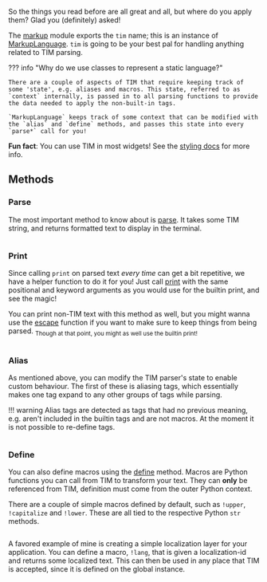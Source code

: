 So the things you read before are all great and all, but where do you apply them? Glad you (definitely) asked!

The [markup](/reference/pytermgui/markup) module exports the `tim` name; this is an instance of [MarkupLanguage](/reference/pytermgui/markup/language#pytermgui.markup.language.MarkupLanguage). `tim` is going to be your best pal for handling anything related to TIM parsing.

??? info "Why do we use classes to represent a static language?"

    There are a couple of aspects of TIM that require keeping track of some 'state', e.g. aliases and macros. This state, referred to as `context` internally, is passed in to all parsing functions to provide the data needed to apply the non-built-in tags.

    `MarkupLanguage` keeps track of some context that can be modified with the `alias` and `define` methods, and passes this state into every `parse*` call for you!

**Fun fact**: You can use TIM in most widgets! See the [styling docs](/widgets/styling) for more info.

## Methods

### Parse

The most important method to know about is [parse](/reference/pytermgui/markup/language#pytermgui.markup.language.MarkupLanguage.parse). It takes some TIM string, and returns formatted text to display in the terminal.

```termage height=5 include=docs/src/tim/usage_parse.py
```

### Print

Since calling `print` on parsed text _every time_ can get a bit repetitive, we have a helper function to do it for you! Just call [print](/reference/pytermgui/markup/language#pytermgui.markup.MarkupLanguage.print) with the same positional and keyword arguments as you would use for the builtin print, and see the magic!

You can print non-TIM text with this method as well, but you might wanna use the [escape](/reference/pytermgui/markup/language#pytermgui.markup.language.escape) function if you want to make sure to keep things from being parsed. <sub>Though at that point, you might as well use the builtin print!</sub>

```termage height=5 include=docs/src/tim/usage_print.py
```

### Alias

As mentioned above, you can modify the TIM parser's state to enable custom behaviour. The first of these is aliasing tags, which essentially makes one tag expand to any other groups of tags while parsing.

!!! warning
    Alias tags are detected as tags that had no previous meaning, e.g. aren't included in the builtin tags and are not macros. At the moment it is not possible to re-define tags.

```termage height=5 include=docs/src/tim/usage_alias.py
```

### Define

You can also define macros using the [define](/reference/pytermgui/markup/language#pytermgui.markup.language.define) method. Macros are Python functions you can call from TIM to transform your text. They can **only** be referenced from TIM, definition must come from the outer Python context.

There are a couple of simple macros defined by default, such as `!upper`, `!capitalize` and `!lower`. These are all tied to the respective Python `str` methods.

```termage height=5 include=docs/src/tim/usage_define1.py
```

A favored example of mine is creating a simple localization layer for your application. You can define a macro, `!lang`, that is given a localization-id and returns some localized text. This can then be used in any place that TIM is accepted, since it is defined on the global instance.

```termage height=7 include=docs/src/tim/usage_define2.py
```
